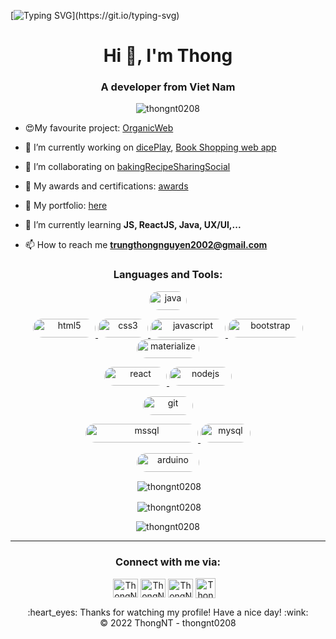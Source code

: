 [![Typing SVG](http://readme-typing-svg.herokuapp.com?font=Fira+Code&size=31&duration=1000&pause=1000&color=2C974BCD&width=435&lines=Hello!;Welcome+to+my+profile!)](https://git.io/typing-svg)

<h1 align="center">Hi 👋, I'm Thong</h1>
<h3 align="center">A developer from Viet Nam</h3>

<p align="center"> <img src="https://komarev.com/ghpvc/?username=thongnt0208&label=Profile%20views&color=0e75b6&style=flat" alt="thongnt0208" /> </p>



- 😍My favourite project: [OrganicWeb](https://github.com/thongnt0208/OrganicWeb) 

- 🔭 I’m currently working on [dicePlay](https://github.com/thongnt0208/dicePlay.git), [Book Shopping web app](https://github.com/thongnt0208/java-web-application-development-prj301)

- 👯 I’m collaborating on [bakingRecipeSharingSocial](https://github.com/SE1613-GROUP4-BakeryReceip/BakeryRecipe_SWP)

- 🥇 My awards and certifications: [awards](https://github.com/thongnt0208/certifications)

- 💁‍ My portfolio: [here](https://thongnt0208.github.io/portfolio)

- 🌱 I’m currently learning **JS, ReactJS, Java, UX/UI,...**

- 📫 How to reach me **trungthongnguyen2002@gmail.com**



<h3 align="center">Languages and Tools:</h3>
<p align="center">

<!-- Java -->
<p align="center">
    <a href="https://www.java.com" target="__blank" rel="noreferrer"> <img src="https://img.shields.io/badge/Java-ED8B00?style=for-the-badge&logo=java&logoColor=white" alt="java" width="60" height="30" style = "border-radius: 40px"/> </a>
</p>

<!-- Front-end -->
<p align="center">
    <a href="https://www.w3.org/html/" target="__blank" rel="noreferrer"> <img src="https://img.shields.io/badge/HTML5-E34F26?style=for-the-badge&logo=html5&logoColor=white" alt="html5" width="100" height="30" style = "border-radius: 40px"/> </a><!-- <a href="https://pugjs.org" target="__blank" rel="noreferrer"> <img src="https://cdn.worldvectorlogo.com/logos/pug.svg" alt="pug" width="60" height="30" style = "border-radius: 40px"/> </a> -->
    <a href="https://www.w3schools.com/css/" target="__blank" rel="noreferrer"> <img src="https://img.shields.io/badge/CSS3-1572B6?style=for-the-badge&logo=css3&logoColor=white" alt="css3" width="80" height="30" style = "border-radius: 40px"/> </a>
    <a href="https://developer.mozilla.org/en-US/docs/Web/JavaScript" target="__blank" rel="noreferrer"> <img src="https://img.shields.io/badge/JavaScript-F7DF1E?style=for-the-badge&logo=javascript&logoColor=black" alt="javascript" width="120" height="30" style = "border-radius: 40px"/> </a>
    <a href="https://getbootstrap.com" target="__blank" rel="noreferrer"> <img src="https://img.shields.io/badge/Bootstrap-563D7C?style=for-the-badge&logo=bootstrap&logoColor=white" alt="bootstrap" width="120" height="30" style = "border-radius: 40px"/> </a>
    <a href="https://materializecss.com/" target="__blank" rel="noreferrer"> <img src="https://img.shields.io/badge/Material--UI-0081CB?style=for-the-badge&logo=material-ui&logoColor=white" alt="materialize" width="100" height="30" style = "border-radius: 40px"/> </a>
</p>

<!-- React/Node -->
<p align="center">
    <a href="https://reactjs.org/" target="__blank" rel="noreferrer"> <img src="https://img.shields.io/badge/React-20232A?style=for-the-badge&logo=react&logoColor=61DAFB" alt="react" width="100" height="30" style = "border-radius: 40px"/> </a>
    <a href="https://nodejs.org" target="__blank" rel="noreferrer"> <img src="https://img.shields.io/badge/Node.js-43853D?style=for-the-badge&logo=node.js&logoColor=white" alt="nodejs" width="100" height="30" style = "border-radius: 40px"/> </a>
</p>

<!-- GIT -->
<p align="center">
    <a href="https://git-scm.com/" target="__blank" rel="noreferrer"> <img src="https://img.shields.io/badge/GIT-E44C30?style=for-the-badge&logo=git&logoColor=white" alt="git" width="80" height="30" style = "border-radius: 40px"/></a>
</p>

<!-- SQL -->
<p align="center">
    <a href="https://www.microsoft.com/en-us/sql-server" target="__blank" rel="noreferrer"> <img src="https://img.shields.io/badge/Microsoft_SQL_Server-CC2927?style=for-the-badge&logo=microsoft-sql-server&logoColor=white" alt="mssql" width="180" height="30" style = "border-radius: 40px"/> </a>
    <a href="https://www.mysql.com/" target="__blank" rel="noreferrer"> <img src="https://img.shields.io/badge/MySQL-005C84?style=for-the-badge&logo=mysql&logoColor=white" alt="mysql" width="80" height="30" style = "border-radius: 40px"/> </a>
</p>

<!-- IoT -->
<p align="center">
    <a href="https://www.arduino.cc/" target="__blank" rel="noreferrer"> <img src="https://img.shields.io/badge/Arduino-00979D?style=for-the-badge&logo=Arduino&logoColor=white" alt="arduino" width="100" height="30" style = "border-radius: 40px"/> </a>
</p> 

 </p>


<p align="center">&nbsp;<img align="center" src="https://github-readme-stats.vercel.app/api/top-langs?username=thongnt0208&show_icons=true&locale=en&layout=compact" alt="thongnt0208" /></p>

<p align="center">&nbsp;<img align="center" src="https://github-readme-stats.vercel.app/api?username=thongnt0208&show_icons=true&locale=en" alt="thongnt0208" /></p>

<p align="center"><img align="center" src="https://github-readme-streak-stats.herokuapp.com/?user=thongnt0208&" alt="thongnt0208" /></p>

***

<!-- Connect -->
<h3 align="center">Connect with me via:</h3>
<p align="center">
    <a href="https://fb.com/thongwisen" target="_blank"><img align="center" src="https://raw.githubusercontent.com/rahuldkjain/github-profile-readme-generator/master/src/images/icons/Social/facebook.svg"alt="ThongNT | Facebook" height="30" width="40" /></a>
    <a href="https://www.linkedin.com/in/thongnt0208/" target="_blank"><img align="center" src="https://raw.githubusercontent.com/rahuldkjain/github-profile-readme-generator/master/src/images/icons/Social/linked-in-alt.svg" alt=ThongNT | LinkedIn" height="30" width="40" /></a>
    <a href="https://twitter.com/wisenvn" target="_blank"><img align="center" src="https://raw.githubusercontent.com/rahuldkjain/github-profile-readme-generator/master/src/images/icons/Social/twitter.svg" alt="ThongNT | Twitter" height="30" width="40" /></a>    
    <a href="https://www.youtube.com/channel/UCr77wBvaI0ml6ZPXaMlZwWA" target="_blank"><img align="center" alt="ThongNt | Youtube" width="32px" src="https://icon-library.com/images/youtube-video-icon-png/youtube-video-icon-png-29.jpg" /></a> &nbsp;&nbsp;
</p>

 <div align="center">
  :heart_eyes: Thanks for watching my profile! Have a nice day! :wink: <br/>
  &copy; 2022 ThongNT - thongnt0208
</div>
